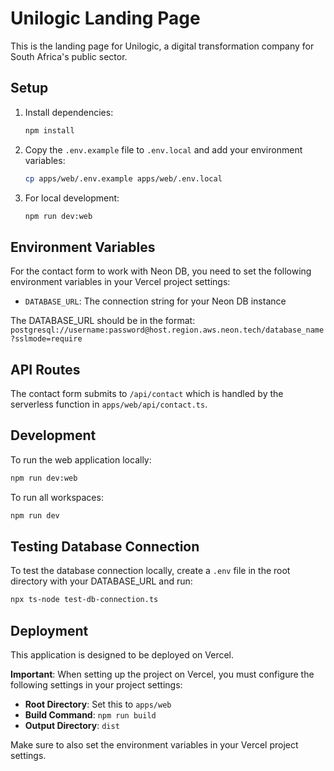 # Unilogic Landing Page

This is the landing page for Unilogic, a digital transformation company for South Africa's public sector.

## Setup

1. Install dependencies:
   ```bash
   npm install
   ```

2. Copy the `.env.example` file to `.env.local` and add your environment variables:
   ```bash
   cp apps/web/.env.example apps/web/.env.local
   ```

3. For local development:
   ```bash
   npm run dev:web
   ```

## Environment Variables

For the contact form to work with Neon DB, you need to set the following environment variables in your Vercel project settings:

- `DATABASE_URL`: The connection string for your Neon DB instance

The DATABASE_URL should be in the format:
`postgresql://username:password@host.region.aws.neon.tech/database_name?sslmode=require`

## API Routes

The contact form submits to `/api/contact` which is handled by the serverless function in `apps/web/api/contact.ts`.

## Development

To run the web application locally:
```bash
npm run dev:web
```

To run all workspaces:
```bash
npm run dev
```

## Testing Database Connection

To test the database connection locally, create a `.env` file in the root directory with your DATABASE_URL and run:
```bash
npx ts-node test-db-connection.ts
```

## Deployment

This application is designed to be deployed on Vercel. 

**Important**: When setting up the project on Vercel, you must configure the following settings in your project settings:
- **Root Directory**: Set this to `apps/web` 
- **Build Command**: `npm run build`
- **Output Directory**: `dist`

Make sure to also set the environment variables in your Vercel project settings.